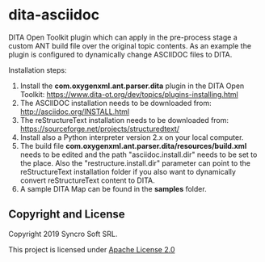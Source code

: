 # dita-asciidoc
DITA Open Toolkit plugin which can apply in the pre-process stage a custom ANT build file over the original topic contents.
As an example the plugin is configured to dynamically change ASCIIDOC files to DITA. 

Installation steps:

1. Install the **com.oxygenxml.ant.parser.dita** plugin in the DITA Open Toolkit: https://www.dita-ot.org/dev/topics/plugins-installing.html
1. The ASCIIDOC installation needs to be downloaded from: http://asciidoc.org/INSTALL.html
1. The reStructureText installation needs to be downloaded from: https://sourceforge.net/projects/structuredtext/
1. Install also a Python interpreter version 2.x on your local computer.
1. The build file **com.oxygenxml.ant.parser.dita/resources/build.xml** needs to be edited and the path "asciidoc.install.dir" needs to be set to the place. Also the "restructure.install.dir" parameter can point to the reStructureText installation folder if you also want to dynamically convert reStructureText content to DITA.
1. A sample DITA Map can be found in the **samples** folder.

Copyright and License
---------------------
Copyright 2019 Syncro Soft SRL.

This project is licensed under [Apache License 2.0](https://github.com/oxygenxml/dita-asciidoc/blob/master/LICENSE)
